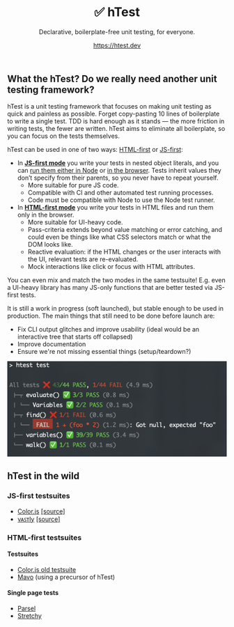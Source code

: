 <header>

# ✅ **h**Test

Declarative, boilerplate-free unit testing, for everyone.

https://htest.dev

</header>

<main>

## What the hTest? Do we really need another unit testing framework?

hTest is a unit testing framework that focuses on making unit testing as quick and painless as possible.
Forget copy-pasting 10 lines of boilerplate to write a single test.
TDD is hard enough as it stands — the more friction in writing tests, the fewer are written.
hTest aims to eliminate all boilerplate, so you can focus on the tests themselves.

hTest can be used in one of two ways: [HTML-first](docs/define/html/) or [JS-first](docs/define/js/):
- In [**JS-first mode**](docs/define/js/) you write your tests in nested object literals, and you can [run them either in Node](docs/run/node) or [in the browser](docs/run/html).
Tests inherit values they don’t specify from their parents, so you never have to repeat yourself.
	* More suitable for pure JS code.
	* Compatible with CI and other automated test running processes.
	* Code must be compatible with Node to use the Node test runner.
- In [**HTML-first mode**](docs/define/html/) you write your tests in HTML files and run them only in the browser.
	* More suitable for UI-heavy code.
	* Pass-criteria extends beyond value matching or error catching, and could even be things like what CSS selectors match or what the DOM looks like.
	* Reactive evaluation: if the HTML changes or the user interacts with the UI, relevant tests are re-evaluated.
	* Mock interactions like click or focus with HTML attributes.

You can even mix and match the two modes in the same testsuite!
E.g. even a UI-heavy library has many JS-only functions that are better tested via JS-first tests.

It is still a work in progress (soft launched), but stable enough to be used in production.
The main things that still need to be done before launch are:
* Fix CLI output glitches and improve usability (ideal would be an interactive tree that starts off collapsed)
* Improve documentation
* Ensure we're not missing essential things (setup/teardown?)

![Sample terminal output](assets/images/terminal-output.png)

## hTest in the wild

### JS-first testsuites

* [Color.js](https://colorjs.io/test/) [\[source\]](https://github.com/color-js/color.js/tree/main/test)
* [vᴀꜱᴛly](https://vastly.mavo.io/test/) [\[source\]](https://github.com/mavoweb/vastly/tree/main/test)

### HTML-first testsuites

#### Testsuites

* [Color.js old testsuite](https://colorjs.io/tests/)
* [Mavo](https://test.mavo.io) (using a precursor of hTest)

#### Single page tests

* [Parsel](https://projects.verou.me/parsel/test.html)
* [Stretchy](https://stretchy.verou.me/test.html)

</main>
